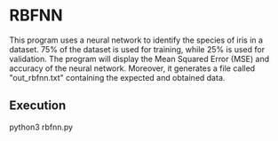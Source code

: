 # RBFNN

This program uses a neural network to identify the species of iris in a dataset. 75% of the dataset is used for training, while 25% is used for validation. The program will display the Mean Squared Error (MSE) and accuracy of the neural network. Moreover, it generates a file called "out_rbfnn.txt" containing the expected and obtained data.

## Execution
python3 rbfnn.py
